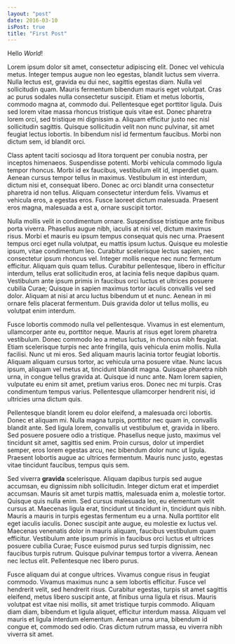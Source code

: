 ```yaml
---
layout: "post"
date: 2016-03-10
isPost: true
title: "First Post"
---
```


Hello _World_!

Lorem ipsum dolor sit amet, consectetur adipiscing elit. Donec vel vehicula metus. Integer tempus augue non leo egestas, blandit luctus sem viverra. Nulla lectus est, gravida eu dui nec, sagittis egestas diam. Nulla vel sollicitudin quam. Mauris fermentum bibendum mauris eget volutpat. Cras ac purus sodales nulla consectetur suscipit. Etiam et metus lobortis, commodo magna at, commodo dui. Pellentesque eget porttitor ligula. Duis sed lorem vitae massa rhoncus tristique quis vitae est. Donec pharetra lorem orci, sed tristique mi dignissim a. Aliquam efficitur justo nec nisl sollicitudin sagittis. Quisque sollicitudin velit non nunc pulvinar, sit amet feugiat lectus lobortis. In bibendum nisl id fermentum faucibus. Morbi non dictum sem, id blandit orci.

Class aptent taciti sociosqu ad litora torquent per conubia nostra, per inceptos himenaeos. Suspendisse potenti. Morbi vehicula commodo ligula tempor rhoncus. Morbi id ex faucibus, vestibulum elit id, imperdiet quam. Aenean cursus tempor tellus in maximus. Vestibulum in est interdum, dictum nisi et, consequat libero. Donec ac orci blandit urna consectetur pharetra id non tellus. Aliquam consectetur interdum felis. Vivamus et vehicula eros, a egestas eros. Fusce laoreet dictum malesuada. Praesent eros magna, malesuada a est a, ornare suscipit tortor.

Nulla mollis velit in condimentum ornare. Suspendisse tristique ante finibus porta viverra. Phasellus augue nibh, iaculis at nisi vel, dictum maximus risus. Morbi et mauris eu ipsum tempus consequat quis nec urna. Praesent tempus orci eget nulla volutpat, eu mattis ipsum luctus. Quisque eu molestie ipsum, vitae condimentum leo. Curabitur scelerisque lectus sapien, nec consectetur ipsum rhoncus vel. Integer mollis neque nec nunc fermentum efficitur. Aliquam quis quam tellus. Curabitur pellentesque, libero in efficitur interdum, tellus erat sollicitudin eros, at lacinia felis neque dapibus quam. Vestibulum ante ipsum primis in faucibus orci luctus et ultrices posuere cubilia Curae; Quisque in sapien maximus tortor iaculis convallis vel sed dolor. Aliquam at nisi at arcu luctus bibendum ut et nunc. Aenean in mi ornare felis placerat fermentum. Duis gravida dolor ut tellus mollis, eu volutpat enim interdum.

Fusce lobortis commodo nulla vel pellentesque. Vivamus in est elementum, ullamcorper ante eu, porttitor neque. Mauris at risus eget lorem pharetra vestibulum. Donec commodo leo a metus luctus, in rhoncus nibh feugiat. Etiam scelerisque turpis nec ante fringilla, quis vehicula enim mollis. Nulla facilisi. Nunc ut mi eros. Sed aliquam mauris lacinia tortor feugiat lobortis. Aliquam aliquam cursus tortor, ac vehicula urna posuere vitae. Nunc lacus ipsum, aliquam vel metus at, tincidunt blandit magna. Quisque pharetra nibh urna, in congue tellus gravida at. Quisque id nunc ante. Nam lorem sapien, vulputate eu enim sit amet, pretium varius eros. Donec nec mi turpis. Cras condimentum tempus varius. Pellentesque ullamcorper hendrerit nisi, id ultricies urna dictum quis.

Pellentesque blandit lorem eu dolor eleifend, a malesuada orci lobortis. Donec et aliquam mi. Nulla magna turpis, porttitor nec quam in, convallis blandit ante. Sed ligula lorem, convallis ut vestibulum et, gravida in libero. Sed posuere posuere odio a tristique. Phasellus neque justo, maximus vel tincidunt sit amet, sagittis sed enim. Proin cursus, dolor ut imperdiet semper, eros lorem egestas arcu, nec bibendum dolor nunc ut ligula. Praesent lobortis augue ac ultrices fermentum. Mauris nunc justo, egestas vitae tincidunt faucibus, tempus quis sem.

Sed viverra **gravida** scelerisque. Aliquam dapibus turpis sed augue accumsan, eu dignissim nibh sollicitudin. Integer dictum erat et imperdiet accumsan. Mauris sit amet turpis mattis, malesuada enim a, molestie tortor. Quisque quis nulla enim. Sed cursus malesuada leo, eu elementum velit cursus at. Maecenas ligula erat, tincidunt ut tincidunt in, tincidunt quis nibh. Mauris a mauris in turpis egestas fermentum eu a urna. Nulla porttitor elit eget iaculis iaculis. Donec suscipit ante augue, eu molestie ex luctus vel. Maecenas venenatis dolor in mauris aliquam, faucibus vestibulum quam efficitur. Vestibulum ante ipsum primis in faucibus orci luctus et ultrices posuere cubilia Curae; Fusce euismod purus sed turpis dignissim, nec faucibus turpis rutrum. Quisque pulvinar tempus tortor a viverra. Aenean nec lectus elit. Pellentesque nec libero purus.

Fusce aliquam dui at congue ultrices. Vivamus congue risus in feugiat commodo. Vivamus maximus nunc a sem lobortis efficitur. Fusce vel hendrerit velit, sed hendrerit risus. Curabitur egestas, turpis sit amet sagittis eleifend, metus libero suscipit ante, at finibus urna ligula et risus. Mauris volutpat est vitae nisi mollis, sit amet tristique turpis commodo. Aliquam diam diam, bibendum et ligula aliquet, efficitur interdum massa. Aliquam vel mauris et ligula interdum elementum. Aenean urna urna, bibendum id congue et, commodo sed odio. Cras dictum rutrum massa, eu viverra nibh viverra sit amet. 